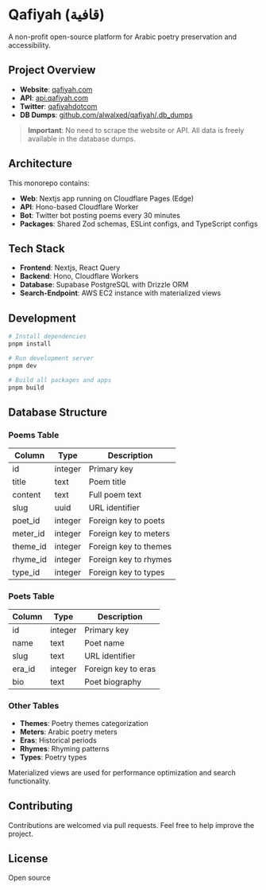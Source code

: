 # Qafiyah (قافية)

A non-profit open-source platform for Arabic poetry preservation and accessibility.

## Project Overview

- **Website**: [qafiyah.com](https://qafiyah.com)
- **API**: [api.qafiyah.com](https://api.qafiyah.com)
- **Twitter**: [qafiyahdotcom](https://twitter.com/qafiyahdotcom)
- **DB Dumps**: [github.com/alwalxed/qafiyah/.db_dumps](https://github.com/alwalxed/qafiyah/.db_dumps)

> **Important**: No need to scrape the website or API. All data is freely available in the database dumps.

## Architecture

This monorepo contains:

- **Web**: Nextjs app running on Cloudflare Pages (Edge)
- **API**: Hono-based Cloudflare Worker
- **Bot**: Twitter bot posting poems every 30 minutes
- **Packages**: Shared Zod schemas, ESLint configs, and TypeScript configs

## Tech Stack

- **Frontend**: Nextjs, React Query
- **Backend**: Hono, Cloudflare Workers
- **Database**: Supabase PostgreSQL with Drizzle ORM
- **Search-Endpoint**: AWS EC2 instance with materialized views

## Development

```bash
# Install dependencies
pnpm install

# Run development server
pnpm dev

# Build all packages and apps
pnpm build
```

## Database Structure

### Poems Table

| Column   | Type    | Description           |
| -------- | ------- | --------------------- |
| id       | integer | Primary key           |
| title    | text    | Poem title            |
| content  | text    | Full poem text        |
| slug     | uuid    | URL identifier        |
| poet_id  | integer | Foreign key to poets  |
| meter_id | integer | Foreign key to meters |
| theme_id | integer | Foreign key to themes |
| rhyme_id | integer | Foreign key to rhymes |
| type_id  | integer | Foreign key to types  |

### Poets Table

| Column | Type    | Description         |
| ------ | ------- | ------------------- |
| id     | integer | Primary key         |
| name   | text    | Poet name           |
| slug   | text    | URL identifier      |
| era_id | integer | Foreign key to eras |
| bio    | text    | Poet biography      |

### Other Tables

- **Themes**: Poetry themes categorization
- **Meters**: Arabic poetry meters
- **Eras**: Historical periods
- **Rhymes**: Rhyming patterns
- **Types**: Poetry types

Materialized views are used for performance optimization and search functionality.

## Contributing

Contributions are welcomed via pull requests. Feel free to help improve the project.

## License

Open source
